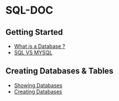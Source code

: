 # SQL-DOC

## Getting Started
  - <a href="What-Is-Database.md">What is a Database ?</a>
  - <a href="sql-vs-mysql.md">SQL VS MYSQL</a>

## Creating Databases & Tables
  - <a href="showing-database.md">Showing Databases</a>
  - <a href="create-databases.md">Creating Databases</a>
  
  

